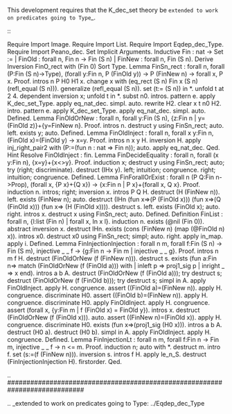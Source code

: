 This development requires that the K_dec_set theory be `extended to work on predicates going to Type`_.

::

   Require Import Image.
   Require Import List.
   Require Import Eqdep_dec_Type.
   Require Import Peano_dec.
   Set Implicit Arguments.
   Inductive Fin : nat -> Set :=
   | FinOld : forall n, Fin n -> Fin (S n)
   | FinNew : forall n, Fin (S n).
   Derive Inversion FinO_rect with (Fin 0) Sort Type.
   Lemma FinSn_rect :
    forall n,
    forall (P:Fin (S n)->Type),
    (forall y:Fin n, P (FinOld y)) ->
    P (FinNew n) ->
    forall x, P x.
   Proof.
   intros n P H0 H1 x.
   change x with (eq_rect (S n) Fin x (S n) (refl_equal (S n))).
   generalize (refl_equal (S n)).
   set (t:= (S n)) in *.
   unfold t at 2 4.
   dependent inversion x;
   unfold t in *.
   subst n0.
   intros.
   pattern e.
   apply K_dec_set_Type.
   apply eq_nat_dec.
   simpl.
   auto.
   rewrite H2.
   clear x t n0 H2.
   intro.
   pattern e.
   apply K_dec_set_Type.
   apply eq_nat_dec.
   simpl.
   auto.
   Defined.
   Lemma FinOldOrNew : forall n,
   forall y:Fin (S n),
   {z:Fin n | y=(FinOld z)}+{y=FinNew n}.
   Proof.
   intros n.
   destruct y using FinSn_rect; auto.
   left.
   exists y; auto.
   Defined.
   Lemma FinOldInject : forall n, forall x y:Fin n, (FinOld x)=(FinOld y) -> x=y.
   Proof.
   intros n x y H.
   inversion H.
   apply inj_right_pair2 with (P:=(fun n : nat => Fin n)); auto.
   apply eq_nat_dec.
   Qed.
   Hint Resolve FinOldInject : fin.
   Lemma FinDecideEquality : forall n, forall (x y:Fin n), {x=y}+{x<>y}.
   Proof.
   induction x;
   destruct y using FinSn_rect; auto; try (right; discriminate).
   destruct (IHx y).
   left; intuition; congruence.
   right; intuition; congruence.
   Defined.
   Lemma FinForallOrExist : forall n
   (P Q:Fin n->Prop),
   (forall x, {P x}+{Q x}) ->
   {x:Fin n | P x}+{forall x, Q x}.
   Proof.
   induction n.
   intros; right; inversion x.
   intros P Q H.
   destruct (H (FinNew n)).
   left.
   exists (FinNew n); auto.
   destruct (IHn (fun x=>(P (FinOld x)))
                 (fun x=>(Q (FinOld x)))
                 (fun x=> (H (FinOld x)))).
   destruct s.
   left.
   exists (FinOld x); auto.
   right.
   intros x.
   destruct x using FinSn_rect; auto.
   Defined.
   Definition FinList : forall n, {l:list (Fin n) | forall x, In x l}.
   induction n.
   exists (@nil (Fin 0)).
   abstract inversion x.
   destruct IHn.
   exists (cons (FinNew n) (map (@FinOld n) x)).
   intros x0.
   destruct x0 using FinSn_rect; simpl; auto.
   right.
   apply in_map.
   apply i.
   Defined.
   Lemma FinInjectionInjection : forall n m, forall f:Fin (S n) -> Fin (S m), injective _ _ f -> {g:Fin n -> Fin m | injective _ _ g}.
   Proof.
   intros n m f H.
   destruct (FinOldOrNew (f (FinNew n))).
   destruct s.
   exists (fun a:Fin n=>
   match (FinOldOrNew (f (FinOld a))) with
   | inleft p => proj1_sig p
   | inright _ => x
   end).
   intros a b A.
   destruct (FinOldOrNew (f (FinOld a))); try destruct s;
   destruct (FinOldOrNew (f (FinOld b))); try destruct s;
   simpl in A.
   apply FinOldInject.
   apply H.
   congruence.
   assert ((FinOld a)=(FinNew n)).
   apply H.
   congruence.
   discriminate H0.
   assert ((FinOld b)=(FinNew n)).
   apply H.
   congruence.
   discriminate H0.
   apply FinOldInject.
   apply H.
   congruence.
   assert (forall x, {y:Fin m | f (FinOld x) = FinOld y}).
   intros x.
   destruct (FinOldOrNew (f (FinOld x))).
   auto.
   assert ((FinNew n)=(FinOld x)).
   apply H.
   congruence.
   discriminate H0.
   exists (fun x=>(proj1_sig (H0 x))).
   intros a b A.
   destruct (H0 a).
   destruct (H0 b).
   simpl in A.
   apply FinOldInject.
   apply H.
   congruence.
   Defined.
   Lemma FinInjectionLt : forall n m, forall f:Fin n -> Fin m, injective _ _ f -> n <= m.
   Proof.
   induction n; auto with *.
   destruct m.
   intro f.
   set (s:=(f (FinNew n))).
   inversion s.
   intros f H.
   apply le_n_S.
   destruct (FinInjectionInjection H).
   firstorder.
   Qed.

.. ############################################################################

.. _extended to work on predicates going to Type: ../Eqdep_dec_Type

